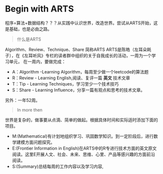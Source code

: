# Begin with ARTS

程序=算法+数据结构？？？从实践中认识世界，改造世界。尝试从ARTS开始，这是基础，也是必由之路。

> 什么是ARTS

Algorithm、Review、Technique、Share 简称ARTS
ARTS是陈皓（左耳朵耗子），在《左耳听风》专栏的读者群中组织的关于自我成长的活动，一周为一个学习单元，
在一周内，要做完成：
- A：Algorithm  -Learning Algorithm，每周至少做一个leetcode的算法题
- R：Review     - Learning English,阅读、复评一篇 **英文** 技术文章
- T：Tip        - Learning Techniques，学习至少一个技术技巧
- S：Share      - Learning Influence，分享一篇有观点和思考的技术文章。

另外：一年52周。

> In more then

世界是复杂的，做事要从点滴、简单的做起。根据具体时间和实际适时添加下面的项目。

- M:(Mathematical)有计划地组织学习、巩固数学知识。到一定阶段后，进行数学建模方面问题探究。
- E:(Frontier Information in English)在ARTS中的R专进行技术方面的英文原文阅读。这里E开展人文、社会、未来、思维、心里、产品等感兴趣的方面前沿阅读。
- S:(Summary)总结每周的工作内容以及学习内容,
